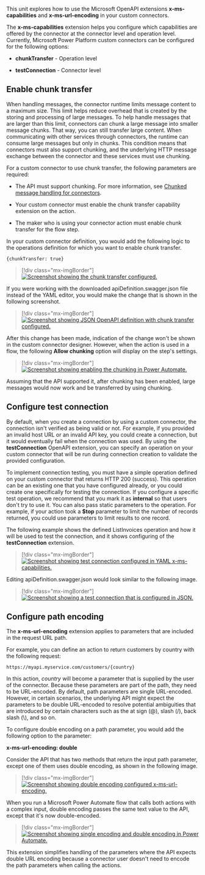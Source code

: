 This unit explores how to use the Microsoft OpenAPI extensions **x-ms-capabilities** and **x-ms-url-encoding** in your custom connectors.

The **x-ms-capabilities** extension helps you configure which capabilities are offered by the connector at the connector level and operation level. Currently, Microsoft Power Platform custom connectors can be configured for the following options:

-   **chunkTransfer** - Operation level

-   **testConnection** - Connector level

## Enable chunk transfer

When handling messages, the connector runtime limits message content to a maximum size. This limit helps reduce overhead that is created by the storing and processing of large messages. To help handle messages that are larger than this limit, connectors can chunk a large message into smaller message chunks. That way, you can still transfer large content. When communicating with other services through connectors, the runtime can consume large messages but only in chunks. This condition means that connectors must also support chunking, and the underlying HTTP message exchange between the connector and these services must use chunking.

For a custom connector to use chunk transfer, the following parameters are required:

-   The API must support chunking. For more information, see [Chunked message handling for connectors](https://docs.microsoft.com/azure/logic-apps/logic-apps-handle-large-messages?azure-portal=true#chunked-message-handling-for-connectors).

-   Your custom connector must enable the chunk transfer capability extension on the action.

-   The maker who is using your connector action must enable chunk transfer for the flow step.

In your custom connector definition, you would add the following logic to the operations definition for which you want to enable chunk transfer.

`{chunkTransfer: true}`

> [!div class="mx-imgBorder"]
> [![Screenshot showing the chunk transfer configured.](../media/chunk-transfer-enabled.png)](../media/chunk-transfer-enabled.png#lightbox)

If you were working with the downloaded apiDefinition.swagger.json file instead of the YAML editor, you would make the change that is shown in the following screenshot.

> [!div class="mx-imgBorder"]
> [![Screenshot showing JSON OpenAPI definition with chunk transfer configured.](../media/json-chunk-transfer.png)](../media/json-chunk-transfer.png#lightbox)

After this change has been made, indication of the change won't be shown in the custom connector designer. However, when the action is used in a flow, the following **Allow chunking** option will display on the step's settings.

> [!div class="mx-imgBorder"]
> [![Screenshot showing enabling the chunking in Power Automate.](../media/allow-chunking-feature.png)](../media/allow-chunking-feature.png#lightbox)

Assuming that the API supported it, after chunking has been enabled, large messages would now work and be transferred by using chunking.

## Configure test connection

By default, when you create a connection by using a custom connector, the connection isn't verified as being valid or not. For example, if you provided an invalid host URL or an invalid API key, you could create a connection, but it would eventually fail when the connection was used. By using the **testConnection** OpenAPI extension, you can specify an operation on your custom connector that will be run during connection creation to validate the provided configuration.

To implement connection testing, you must have a simple operation defined on your custom connector that returns HTTP 200 (success). This operation can be an existing one that you have configured already, or you could create one specifically for testing the connection. If you configure a specific test operation, we recommend that you mark it as **internal** so that users don't try to use it. You can also pass static parameters to the operation. For example, if your action took a **$top** parameter to limit the number of records returned, you could use parameters to limit results to one record.

The following example shows the defined ListInvoices operation and how it will be used to test the connection, and it shows configuring of the **testConnection** extension.

> [!div class="mx-imgBorder"]
> [![Screenshot showing test connection configured in YAML x-ms-capabilities.](../media/test-connection-extension.png)](../media/test-connection-extension.png#lightbox)

Editing apiDefinition.swagger.json would look similar to the following image.

> [!div class="mx-imgBorder"]
> [![Screenshot showing a test connection that is configured in JSON.](../media/json-test-connection.png)](../media/json-test-connection.png#lightbox)

## Configure path encoding

The **x-ms-url-encoding** extension applies to parameters that are included in the request URL path.

For example, you can define an action to return customers by country with the following request:

`https://myapi.myservice.com/customers/{country}`

In this action, *country* will become a parameter that is supplied by the user of the connector. Because these parameters are part of the path, they need to be URL-encoded. By default, path parameters are single URL-encoded. However, in certain scenarios, the underlying API might expect the parameters to be double URL-encoded to resolve potential ambiguities that are introduced by certain characters such as the at sign (@), slash (/), back slash (\\), and so on.

To configure double encoding on a path parameter, you would add the following option to the parameter:

**x-ms-url-encoding: double**

Consider the API that has two methods that return the input path parameter, except one of them uses double encoding, as shown in the following image.

> [!div class="mx-imgBorder"]
> [![Screenshot showing double encoding configured x-ms-url-encoding.](../media/double-encoding.png)](../media/double-encoding.png#lightbox)

When you run a Microsoft Power Automate flow that calls both actions with a complex input, double encoding passes the same text value to the API, except that it's now double-encoded.

> [!div class="mx-imgBorder"]
> [![Screenshot showing single encoding and double encoding in Power Automate.](../media/double-encoding-example.png)](../media/double-encoding-example.png#lightbox)

This extension simplifies handling of the parameters where the API expects double URL encoding because a connector user doesn't need to encode the path parameters when calling the actions.

